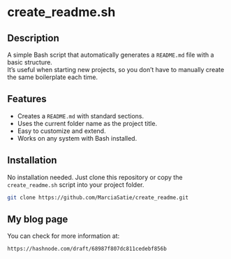 # create_readme.sh

## Description
A simple Bash script that automatically generates a `README.md` file with a basic structure.  
It’s useful when starting new projects, so you don’t have to manually create the same boilerplate each time.

## Features
- Creates a `README.md` with standard sections.
- Uses the current folder name as the project title.
- Easy to customize and extend.
- Works on any system with Bash installed.

## Installation
No installation needed. Just clone this repository or copy the `create_readme.sh` script into your project folder.

```bash
git clone https://github.com/MarciaSatie/create_readme.git
```

## My blog page
You can check for more information at:
```bash
https://hashnode.com/draft/68987f807dc811cedebf856b
```